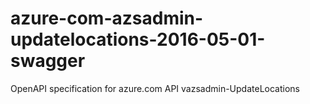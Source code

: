 # azure-com-azsadmin-updatelocations-2016-05-01-swagger
OpenAPI specification for azure.com API vazsadmin-UpdateLocations
